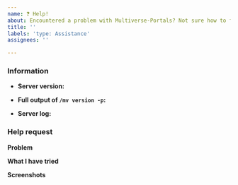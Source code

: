 ```yaml
---
name: ❓ Help!
about: Encountered a problem with Multiverse-Portals? Not sure how to fix it?
title: ''
labels: 'type: Assistance'
assignees: ''

---
```


<!-- Multiverse-Portals help guide

Don't write inside the arrows as they will be hidden when you post your issue.

Get latest build from: http://ci.onarandombox.com/view/Multiverse/

If you need help other submodules of Multiverse, go to their respective git repo:
    Multiverse-Core: https://github.com/Multiverse/Multiverse-Core/issues
    Multiverse-NetherPortals: https://github.com/Multiverse/Multiverse-NetherPortals/issues
    Multiverse-Inventories: https://github.com/Multiverse/Multiverse-Inventories/issues
    Multiverse-SignPortals: https://github.com/Multiverse/Multiverse-SignPortals/issues

Or come join our Discord server to get help sooner: https://discord.gg/NZtfKky

If you're happy to wait (or you were sent here from Discord), read on:

1.  Check the Usage and FAQ pages to see if it answers your queries:
      https://github.com/Multiverse/Multiverse-Core/wiki/Basics-(Portals)

2.  Fill out the template.
      This will help us understand what problem you've encountered and help us
      find a solution.

3.  When linking files, do not attach them to the post!
      Copy and paste any logs into https://gist.github.com/ or other similar service.

4.  Delete this line and all above lines before posting your issue!       -->

### Information

* **Server version:** <!-- Insert output of `/version` command -->

* **Full output of `/mv version -p`:** <!-- Replace this with the command output's https://pastebin.com link -->

* **Server log:** <!-- Upload `logs/latest.log` to https://gist.github.com/ -->

### Help request

**Problem**
<!-- What problem did you encounter? -->

**What I have tried**
<!-- What have you tried so far? -->

**Screenshots**
<!-- If relevant, include any screenshots here. -->